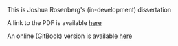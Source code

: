 This is Joshua Rosenberg's (in-development) dissertation

A link to the PDF is available [here](docs/rosenberg-dissertation_mod.pdf)

An online (GitBook) version is available [here](https://jrosen48.github.io/dissertation/)
